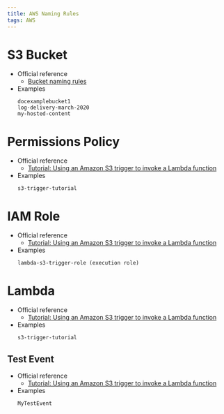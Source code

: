 ```yaml
---
title: AWS Naming Rules
tags: AWS
---
```


<!--more-->

# S3 Bucket
- Official reference
    - [Bucket naming rules](https://docs.aws.amazon.com/AmazonS3/latest/userguide/bucketnamingrules.html)
- Examples
    ```
    docexamplebucket1
    log-delivery-march-2020
    my-hosted-content
    ```


# Permissions Policy
- Official reference
    - [Tutorial: Using an Amazon S3 trigger to invoke a Lambda function](https://docs.aws.amazon.com/lambda/latest/dg/with-s3-example.html)
- Examples
    ```
    s3-trigger-tutorial
    ```

# IAM Role
- Official reference
    - [Tutorial: Using an Amazon S3 trigger to invoke a Lambda function](https://docs.aws.amazon.com/lambda/latest/dg/with-s3-example.html)
- Examples
    ```
    lambda-s3-trigger-role (execution role)
    ```

# Lambda
- Official reference
    - [Tutorial: Using an Amazon S3 trigger to invoke a Lambda function](https://docs.aws.amazon.com/lambda/latest/dg/with-s3-example.html)
- Examples
    ```
    s3-trigger-tutorial
    ```

## Test Event
- Official reference
    - [Tutorial: Using an Amazon S3 trigger to invoke a Lambda function](https://docs.aws.amazon.com/lambda/latest/dg/with-s3-example.html)
- Examples
    ```
    MyTestEvent
    ```
